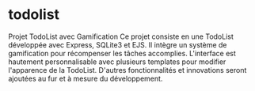 # todolist
Projet TodoList avec Gamification
Ce projet consiste en une TodoList développée avec Express, SQLite3 et EJS. Il intègre un système de gamification pour récompenser les tâches accomplies. L'interface est hautement personnalisable avec plusieurs templates pour modifier l'apparence de la TodoList. D'autres fonctionnalités et innovations seront ajoutées au fur et à mesure du développement.
